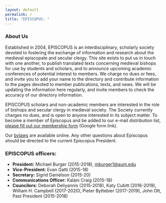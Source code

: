 ```yaml
---
layout: default
permalink: /
title: "EPISCOPUS: "
---
```


### About Us

Established in 2004, EPISCOPUS is an interdisciplinary, scholarly society devoted to fostering the exchange of information and research about the medieval episcopate and secular clergy. This site exists to put us in touch with one another, to publish translated texts concerning medieval bishops for use by students and scholars, and to announce upcoming academic conferences of potential interest to members. We charge no dues or fees, and invite you to add your name to the directory and contribute information to the pages devoted to member publications, texts, and news. We will be updating the information here regularly, and invite members to check the accuracy of our directory information.

EPISCOPUS scholars and non-academic members are interested in the role of bishops and secular clergy in medieval society. The Society currently charges no dues, and is open to anyone interested in its subject matter. To become a member of Episcopus and be added to our e-mail distribution list, <a href="https://docs.google.com/forms/d/1azz1dyCwj6GlNZrg3zXIEzhUEV2KUf1FTYAQf-YGZXc/viewform">please fill out our membership form</a> (Google form link).

Our <a href="/bylaws/">bylaws</a> are available online. Any other questions about Episcopus should be directed to the current Episcopus President.

### EPISCOPUS officers:

- **President:** Michael Burger (2015-2018), mburger1@aum.edu
- **Vice-President:** Evan Gatti (2015-18)
- **Secretary:** Sigrid Danielson (2015-20)
- **Communications Officer:** Kalani Craig (2015-18)
- **Councilors:** Deborah Deliyannis (2015-2018), Katy Cubitt (2016-2019), William H. Campbell (2017-2020), Pieter Byttebier (2017-2019), John Ott, Past President (2015-2018)